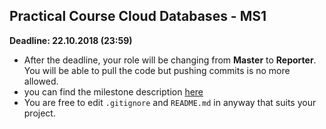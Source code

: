 ## Practical Course Cloud Databases - MS1

**Deadline: 22.10.2018 (23:59)**

- After the deadline, your role will be changing from **Master** to **Reporter**. You will be able to pull the code but pushing commits is no more allowed.
- you can find the milestone description [here](https://drive.google.com/file/d/1z5lweI6I_5XCFWQsoRSLO31UJxsUe4F-/view?usp=sharing)
- You are free to edit `.gitignore` and `README.md` in anyway that suits your project.


